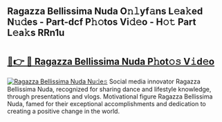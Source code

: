 ## Ragazza Bellissima Nuda O𝚗𝚕yf𝚊ns L𝚎a𝚔ed N𝚞𝚍es - Part-dcf P𝚑𝚘tos Vi𝚍𝚎o - H𝚘𝚝 Part L𝚎a𝚔s RRn1u

# <h2><a href="http://kf37q8m.oniu.top/?m=Ragazza+Bellissima+Nuda">🔗👉 🔴 Ragazza Bellissima Nuda P𝚑ot𝚘𝚜 V𝚒d𝚎o</a></h2>

[![Ragazza Bellissima Nuda Nu𝚍e𝚜](https://i.imgur.com/0qMVB7G.gif)](http://kf37q8m.oniu.top/?m=Ragazza+Bellissima+Nuda)
Social media innovator Ragazza Bellissima Nuda, recognized for sharing dance and lifestyle knowledge, through presentations and vlogs. Motivational figure Ragazza Bellissima Nuda, famed for their exceptional accomplishments and dedication to creating a positive change in the world.  
